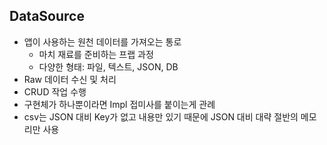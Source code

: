 

## DataSource

- 앱이 사용하는 원천 데이터를 가져오는 통로
  - 마치 재료를 준비하는 프랩 과정
  - 다양한 형태: 파일, 텍스트, JSON, DB
- Raw 데이터 수신 및 처리
- CRUD 작업 수행
- 구현체가 하나뿐이라면 Impl 접미사를 붙이는게 관례
- csv는 JSON 대비 Key가 없고 내용만 있기 때문에 JSON 대비 대략 절반의 메모리만 사용



